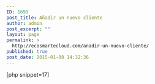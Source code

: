 ```yaml
---
ID: 1699
post_title: Añadir un nuevo cliente
author: admin
post_excerpt: ""
layout: page
permalink: >
  http://ecosmartecloud.com/anadir-un-nuevo-cliente/
published: true
post_date: 2015-01-08 14:32:36
---
```

[php snippet=17]&nbsp;